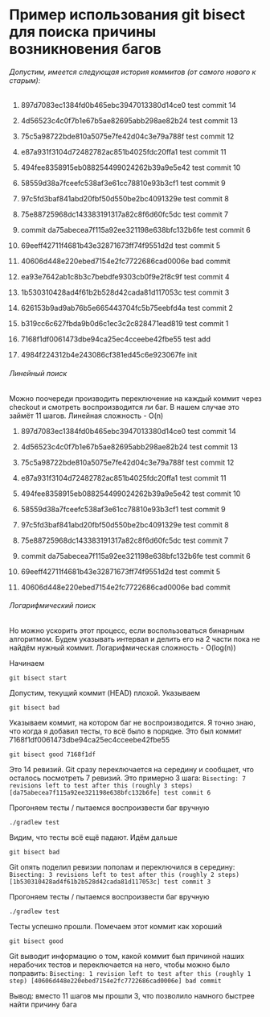 # Пример использования git bisect для поиска причины возникновения багов

###### Допустим, имеется следующая история коммитов (от самого нового к старым):

1. 897d7083ec1384fd0b465ebc3947013380d14ce0
test commit 14

2. 4d56523c4c0f7b1e67b5ae82695abb298ae82b24
test commit 13

3. 75c5a98722bde810a5075e7fe42d04c3e79a788f
test commit 12

4. e87a931f3104d72482782ac851b4025fdc20ffa1
test commit 11

5. 494fee8358915eb088254499024262b39a9e5e42
test commit 10

6. 58559d38a7fceefc538af3e61cc78810e93b3cf1
test commit 9

7. 97c5fd3baf841abd20fbf50d550be2bc4091329e
test commit 8

8. 75e88725968dc143383191317a82c8f6d60fc5dc
test commit 7

9. commit da75abecea7f115a92ee321198e638bfc132b6fe
test commit 6

10. 69eeff42711f4681b43e32871673ff74f9551d2d
test commit 5

11. 40606d448e220ebed7154e2fc7722686cad0006e
bad commit

12. ea93e7642ab1c8b3c7bebdfe9303cb0f9e2f8c9f
test commit 4

13. 1b530310428ad4f61b2b528d42cada81d117053c
test commit 3

14. 626153b9ad9ab76b5e665443704fc5b75eebfd4a
test commit 2

15. b319cc6c627fbda9b0d6c1ec3c2c828471ead819
test commit 1

16. 7168f1df0061473dbe94ca25ec4cceebe42fbe55
test add

17. 4984f224312b4e243086cf381ed45c6e923067fe
init

###### Линейный поиск

Можно поочереди производить переключение на каждый коммит через checkout и смотреть воспроизводится ли баг.
В нашем случае это займёт 11 шагов. Линейная сложность - O(n)

1. 897d7083ec1384fd0b465ebc3947013380d14ce0
test commit 14

2. 4d56523c4c0f7b1e67b5ae82695abb298ae82b24
test commit 13

3. 75c5a98722bde810a5075e7fe42d04c3e79a788f
test commit 12

4. e87a931f3104d72482782ac851b4025fdc20ffa1
test commit 11

5. 494fee8358915eb088254499024262b39a9e5e42
test commit 10

6. 58559d38a7fceefc538af3e61cc78810e93b3cf1
test commit 9

7. 97c5fd3baf841abd20fbf50d550be2bc4091329e
test commit 8

8. 75e88725968dc143383191317a82c8f6d60fc5dc
test commit 7

9. commit da75abecea7f115a92ee321198e638bfc132b6fe
test commit 6

10. 69eeff42711f4681b43e32871673ff74f9551d2d
test commit 5

11. 40606d448e220ebed7154e2fc7722686cad0006e
bad commit

###### Логарифмический поиск

Но можно ускорить этот процесс, если воспользоваться бинарным алгоритмом. Будем указывать интервал и делить его на 2 части пока не найдём нужный коммит. Логарифмическая сложность - O(log(n))

Начинаем

`git bisect start`

Допустим, текущий коммит (HEAD) плохой. Указываем

`git bisect bad`

Указываем коммит, на котором баг не воспроизводится. Я точно знаю, что когда я добавил тесты, то всё было в порядке. Это был коммит 7168f1df0061473dbe94ca25ec4cceebe42fbe55

`git bisect good 7168f1df`

Это 14 ревизий. Git сразу переключается на середину и сообщает, что осталось посмотреть 7 ревизий. Это примерно 3 шага:
`Bisecting: 7 revisions left to test after this (roughly 3 steps)
 [da75abecea7f115a92ee321198e638bfc132b6fe] test commit 6
`

Прогоняем тесты / пытаемся воспроизвести баг вручную

`./gradlew test`

Видим, что тесты всё ещё падают. Идём дальше

`git bisect bad`

Git опять поделил ревизии пополам и переключился в середину: `Bisecting: 3 revisions left to test after this (roughly 2 steps)
                                                              [1b530310428ad4f61b2b528d42cada81d117053c] test commit 3
`

Прогоняем тесты / пытаемся воспроизвести баг вручную

`./gradlew test`

Тесты успешно прошли. Помечаем этот коммит как хороший

`git bisect good`

Git выводит информацию о том, какой коммит был причиной наших нерабочих тестов и переключается на него, чтобы можно было поправить: `Bisecting: 1 revision left to test after this (roughly 1 step)
                                                                                                                                     [40606d448e220ebed7154e2fc7722686cad0006e] bad commit`
                                                                                                                                     
Вывод: вместо 11 шагов мы прошли 3, что позволило намного быстрее найти причину бага